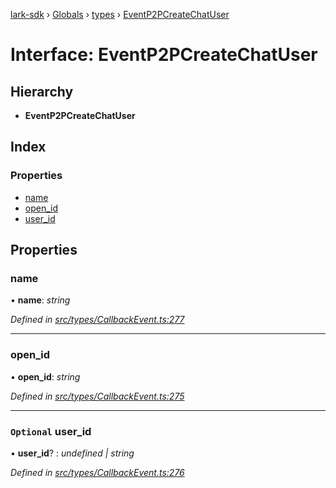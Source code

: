[lark-sdk](../README.md) › [Globals](../globals.md) › [types](../modules/types.md) › [EventP2PCreateChatUser](types.eventp2pcreatechatuser.md)

# Interface: EventP2PCreateChatUser

## Hierarchy

* **EventP2PCreateChatUser**

## Index

### Properties

* [name](types.eventp2pcreatechatuser.md#name)
* [open_id](types.eventp2pcreatechatuser.md#open_id)
* [user_id](types.eventp2pcreatechatuser.md#optional-user_id)

## Properties

###  name

• **name**: *string*

*Defined in [src/types/CallbackEvent.ts:277](https://github.com/TbhT/lark-sdk/blob/e3605bb/src/types/CallbackEvent.ts#L277)*

___

###  open_id

• **open_id**: *string*

*Defined in [src/types/CallbackEvent.ts:275](https://github.com/TbhT/lark-sdk/blob/e3605bb/src/types/CallbackEvent.ts#L275)*

___

### `Optional` user_id

• **user_id**? : *undefined | string*

*Defined in [src/types/CallbackEvent.ts:276](https://github.com/TbhT/lark-sdk/blob/e3605bb/src/types/CallbackEvent.ts#L276)*
